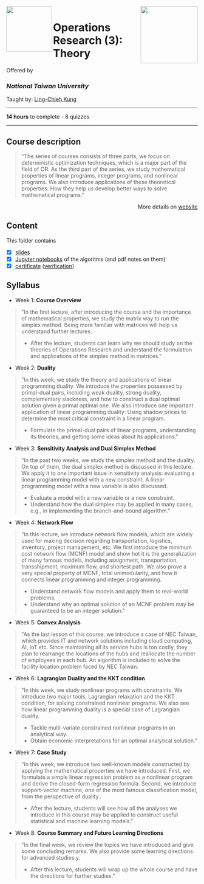<a href="https://www.coursera.org/learn/operations-research-theory">
  <img src="/img/Operations_Research_(3)_Theory_logo.avif" width="150" align="right">
</a>

<img src="https://upload.wikimedia.org/wikipedia/en/7/7e/National_Taiwan_University_seal.svg" width="120" height="120" align="left">

# Operations Research (3): Theory

Offered by 
### *National Taiwan University*

Taught by: [Ling-Chieh Kung](https://www.coursera.org/instructor/lckung)

---

**14 hours** to complete - 8 quizzes 

---

## Course description

>"The series of courses consists of three parts, we focus on deterministic optimization techniques, which is a major part of the field of OR.
As the third part of the series, we study mathematical properties of linear programs, integer programs, and nonlinear programs. We also introduce applications of these theoretical properties: How they help us develop better ways to solve mathematical programs."

<p align="right">More details on <a href="https://www.coursera.org/learn/operations-research-theory">website</a></p>

## Content
This folder contains 
- [x] [slides](./Slides) 
- [x] [Jupyter notebooks](./Jupyter%20notebooks) of the algoritms (and pdf notes on them)
- [x] [certificate](./Coursera_Certificate_Operations_Research_(3)_Theory.pdf) ([verification](https://coursera.org/verify/GDK87SR66HD6))

## Syllabus
- Week 1: **Course Overview**
>"In the first lecture, after introducing the course and the importance of mathematical properties, we study the matrix way to run the simplex method. Being more familiar with matrices will help us understand further lectures.
>- After the lecture, students can learn why we should study on the theories of Operations Research and understand the formulation and applications of the simplex method in matrices."
- Week 2: **Duality** 
>"In this week, we study the theory and applications of linear programming duality. We introduce the properties possessed by primal-dual pairs, including weak duality, strong duality, complementary slackness, and how to construct a dual optimal solution given a primal optimal one. We also introduce one important application of linear programming duality: Using shadow prices to determine the most critical constraint in a linear program.
>- Formulate the primal-dual pairs of linear programs, understanding its theories, and getting some ideas about its applications."
- Week 3: **Sensitivity Analysis and Dual Simplex Method**
>"In the past two weeks, we study the simplex method and the duality. On top of them, the dual simplex method is discussed in this lecture. We apply it to one important issue in sensitivity analysis: evaluating a linear programming model with a new constraint. A linear programming model with a new variable is also discussed.
>- Evaluate a model with a new variable or a new constraint.
>- Understand how the dual simplex may be applied in many cases, e.g., in implementing the branch-and-bound algorithm."
- Week 4: **Network Flow**
>"In this lecture, we introduce network flow models, which are widely used for making decision regarding transportation, logistics, inventory, project management, etc. We first introduce the minimum cost network flow (MCNF) model and show hot it is the generalization of many famous models, including assignment, transportation, transshipment, maximum flow, and shortest path. We also prove a very special property of MCNF, total unimodularity, and how it connects linear programming and integer programming. 
>- Understand network flow models and apply them to real-world problems.
>- Understand why an optimal solution of an MCNF problem may be guaranteed to be an integer solution."
- Week 5: **Convex Analysis**
>"As the last lesson of this course, we introduce a case of NEC Taiwan, which provides IT and network solutions including cloud computing, AI, IoT etc. Since maintaining all its service hubs is too costly, they plan to rearrange the locations of the hubs and reallocate the number of employees in each hub. An algorithm is included to solve the facility location problem faced by NEC Taiwan.
- Week 6: **Lagrangian Duality and the KKT condition**
>"In this week, we study nonlinear programs with constraints. We introduce two major tools, Lagrangian relaxation and the KKT condition, for solving constrained nonlinear programs. We also see how linear programming duality is a special case of Lagrangian duality.
>- Tackle multi-variate constrained nonlinear programs in an analytical way.
>- Obtain economic interpretations for an optimal analytical solution."
- Week 7: **Case Study**
>"In this week, we introduce two well-known models constructed by applying the mathematical properties we have introduced. First, we formulate a simple linear regression problem as a nonlinear program and derive the closed-form regression formula. Second, we introduce support-vector machine, one of the most famous classification model, from the perspective of duality..
>- After the lecture, students will see how all the analyses we introduce in this course may be applied to construct useful statistical and machine learning models."
- Week 8: **Course Summary and Future Learning Directions**
>"In the final week, we review the topics we have introduced and give some concluding remarks. We also provide some learning directions for advanced studies.y.
>- After this lecture, students will wrap up the whole course and have the directions for further studies."
